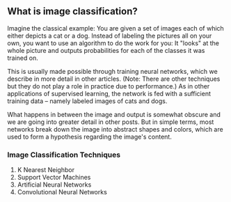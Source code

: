 ## What is image classification?

Imagine the classical example: You are given a set of images each of which either depicts a cat or a dog. Instead of labeling the pictures all on your own, you want to use an algorithm to do the work for you: It "looks" at the whole picture and outputs probabilities for each of the classes it was trained on.

This is usually made possible through training neural networks, which we describe in more detail in other articles. (Note: There are other techniques but they do not play a role in practice due to performance.) As in other applications of supervised learning, the network is fed with a sufficient training data – namely labeled images of cats and dogs.

What happens in between the image and output is somewhat obscure and we are going into greater detail in other posts. But in simple terms, most networks break down the image into abstract shapes and colors, which are used to form a hypothesis regarding the image's content.


### Image Classification Techniques

1. K Nearest Neighbor
2. Support Vector Machines
3. Artificial Neural Networks
4. Convolutional Neural Networks

